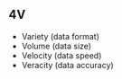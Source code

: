 ## 4V
- Variety (data format)
- Volume (data size)
- Velocity (data speed)
- Veracity (data accuracy)